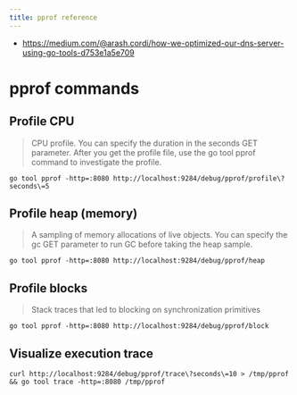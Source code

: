 ```yaml
---
title: pprof reference
---
```


- https://medium.com/@arash.cordi/how-we-optimized-our-dns-server-using-go-tools-d753e1a5e709

# pprof commands

## Profile CPU

> CPU profile. You can specify the duration in the seconds GET parameter. After
you get the profile file, use the go tool pprof command to investigate the
profile.

```
go tool pprof -http=:8080 http://localhost:9284/debug/pprof/profile\?seconds\=5
```

## Profile heap (memory)

> A sampling of memory allocations of live objects. You can specify the gc GET
parameter to run GC before taking the heap sample.

```
go tool pprof -http=:8080 http://localhost:9284/debug/pprof/heap
```

## Profile blocks

> Stack traces that led to blocking on synchronization primitives

```
go tool pprof -http=:8080 http://localhost:9284/debug/pprof/block
```

## Visualize execution trace

```
curl http://localhost:9284/debug/pprof/trace\?seconds\=10 > /tmp/pprof && go tool trace -http=:8080 /tmp/pprof
```
